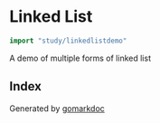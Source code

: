 <!-- Code generated by gomarkdoc. DO NOT EDIT -->

# Linked List

```go
import "study/linkedlistdemo"
```

A demo of multiple forms of linked list

## Index





Generated by [gomarkdoc](<https://github.com/princjef/gomarkdoc>)
